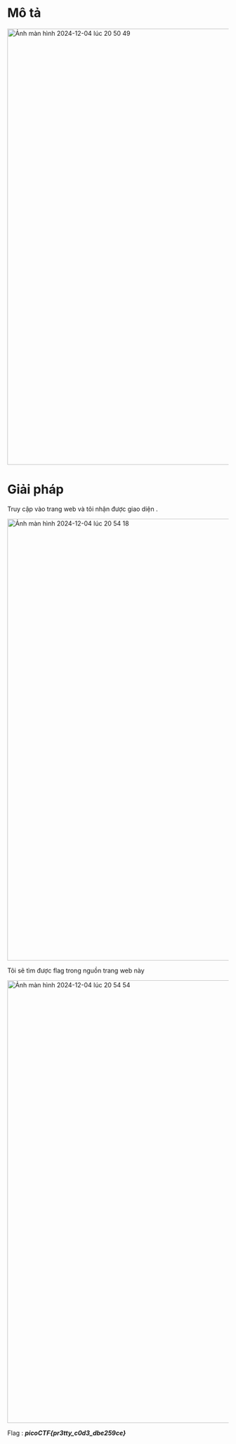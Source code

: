 # Mô tả

<img width="993" alt="Ảnh màn hình 2024-12-04 lúc 20 50 49" src="https://github.com/user-attachments/assets/2e66149a-df09-42b4-bfc3-71ad8674d0f9">

# Giải pháp
Truy cập vào trang web và tôi nhận được giao diện .

<img width="1006" alt="Ảnh màn hình 2024-12-04 lúc 20 54 18" src="https://github.com/user-attachments/assets/94986bba-4b39-4d54-9fce-03314e162acf">

Tôi sẽ tìm được flag trong nguồn trang web này 

<img width="1008" alt="Ảnh màn hình 2024-12-04 lúc 20 54 54" src="https://github.com/user-attachments/assets/6ebd950c-b93d-4929-b2bb-6b152a0cb0aa">

Flag : ***picoCTF{pr3tty_c0d3_dbe259ce}***
